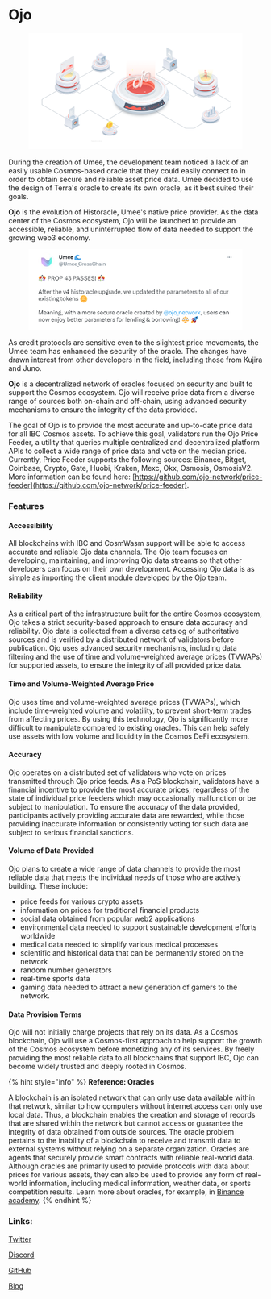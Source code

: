 # Ojo

<figure><img src="../.gitbook/assets/image (1).png" alt=""><figcaption></figcaption></figure>

During the creation of Umee, the development team noticed a lack of an easily usable Cosmos-based oracle that they could easily connect to in order to obtain secure and reliable asset price data. Umee decided to use the design of Terra's oracle to create its own oracle, as it best suited their goals.

**Ojo** is the evolution of Historacle, Umee's native price provider. As the data center of the Cosmos ecosystem, Ojo will be launched to provide an accessible, reliable, and uninterrupted flow of data needed to support the growing web3 economy.

<figure><img src="../.gitbook/assets/image.png" alt=""><figcaption></figcaption></figure>

As credit protocols are sensitive even to the slightest price movements, the Umee team has enhanced the security of the oracle. The changes have drawn interest from other developers in the field, including those from Kujira and Juno.

**Ojo** is a decentralized network of oracles focused on security and built to support the Cosmos ecosystem. Ojo will receive price data from a diverse range of sources both on-chain and off-chain, using advanced security mechanisms to ensure the integrity of the data provided.

The goal of Ojo is to provide the most accurate and up-to-date price data for all IBC Cosmos assets. To achieve this goal, validators run the Ojo Price Feeder, a utility that queries multiple centralized and decentralized platform APIs to collect a wide range of price data and vote on the median price. Currently, Price Feeder supports the following sources: Binance, Bitget, Coinbase, Crypto, Gate, Huobi, Kraken, Mexc, Okx, Osmosis, OsmosisV2. More information can be found here: [https://github.com/ojo-network/price-feeder](https://github.com/ojo-network/price-feeder).

### Features&#x20;

#### Accessibility&#x20;

All blockchains with IBC and CosmWasm support will be able to access accurate and reliable Ojo data channels. The Ojo team focuses on developing, maintaining, and improving Ojo data streams so that other developers can focus on their own development. Accessing Ojo data is as simple as importing the client module developed by the Ojo team.

#### Reliability&#x20;

As a critical part of the infrastructure built for the entire Cosmos ecosystem, Ojo takes a strict security-based approach to ensure data accuracy and reliability. Ojo data is collected from a diverse catalog of authoritative sources and is verified by a distributed network of validators before publication. Ojo uses advanced security mechanisms, including data filtering and the use of time and volume-weighted average prices (TVWAPs) for supported assets, to ensure the integrity of all provided price data.

#### Time and Volume-Weighted Average Price&#x20;

Ojo uses time and volume-weighted average prices (TVWAPs), which include time-weighted volume and volatility, to prevent short-term trades from affecting prices. By using this technology, Ojo is significantly more difficult to manipulate compared to existing oracles. This can help safely use assets with low volume and liquidity in the Cosmos DeFi ecosystem.

#### Accuracy&#x20;

Ojo operates on a distributed set of validators who vote on prices transmitted through Ojo price feeds. As a PoS blockchain, validators have a financial incentive to provide the most accurate prices, regardless of the state of individual price feeders which may occasionally malfunction or be subject to manipulation. To ensure the accuracy of the data provided, participants actively providing accurate data are rewarded, while those providing inaccurate information or consistently voting for such data are subject to serious financial sanctions.

#### Volume of Data Provided&#x20;

Ojo plans to create a wide range of data channels to provide the most reliable data that meets the individual needs of those who are actively building. These include:

* price feeds for various crypto assets
* information on prices for traditional financial products
* social data obtained from popular web2 applications
* environmental data needed to support sustainable development efforts worldwide
* medical data needed to simplify various medical processes
* scientific and historical data that can be permanently stored on the network
* random number generators
* real-time sports data
* gaming data needed to attract a new generation of gamers to the network.

#### Data Provision Terms

&#x20;Ojo will not initially charge projects that rely on its data. As a Cosmos blockchain, Ojo will use a Cosmos-first approach to help support the growth of the Cosmos ecosystem before monetizing any of its services. By freely providing the most reliable data to all blockchains that support IBC, Ojo can become widely trusted and deeply rooted in Cosmos.

{% hint style="info" %}
**Reference: Oracles**&#x20;

A blockchain is an isolated network that can only use data available within that network, similar to how computers without internet access can only use local data. Thus, a blockchain enables the creation and storage of records that are shared within the network but cannot access or guarantee the integrity of data obtained from outside sources. The oracle problem pertains to the inability of a blockchain to receive and transmit data to external systems without relying on a separate organization. Oracles are agents that securely provide smart contracts with reliable real-world data. Although oracles are primarily used to provide protocols with data about prices for various assets, they can also be used to provide any form of real-world information, including medical information, weather data, or sports competition results. Learn more about oracles, for example, in [Binance academy](https://academy.binance.com/en/articles/blockchain-oracles-explained).
{% endhint %}

### Links:

[Twitter](https://twitter.com/ojo\_network)

[Discord](https://discord.com/invite/wWQAhU9q4y)

[GitHub](https://github.com/ojo-network/ojo)

[Blog](https://blog.ojo.network/)
